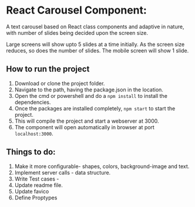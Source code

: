 ﻿# React Carousel Component: 

A text carousel based on React class components and adaptive in nature, with number of slides being decided upon the screen size. 

Large screens will show upto 5 slides at a time initially. As the screen size reduces, so does the number of slides. The mobile screen will show 1 slide.

## How to run the project
1. Download or clone the project folder. 
2. Navigate to the path, having the package.json in the location. 
3. Open the cmd or powershell and do a `npm install` to install the dependencies. 
4. Once the packages are installed completely, `npm start` to start the project. 
5. This will compile the project and start a webserver at 3000.
6. The component will open automatically in browser at port `localhost:3000`. 


## Things to do: 
1. Make it more configurable- shapes, colors, background-image and text. 
2. Implement server calls - data structure. 
3. Write Test cases - 
4. Update readme file.
5. Update favico
6. Define Proptypes
